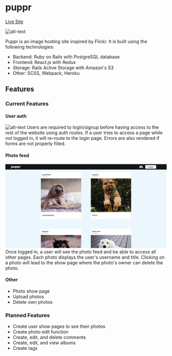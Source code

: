 # puppr
[Live Site](http://puppr-project.herokuapp.com/#/)

![alt-text](readme_images/Puppr1.png)

Puppr is an image hosting site inspired by Flickr. It is built using the following technologies:

* Backend: Ruby on Rails with PostgreSQL database
* Frontend: React.js with Redux
* Storage: Rails Active Storage with Amazon's S3
* Other: SCSS, Webpack, Heroku

## Features

### Current Features

#### User auth
![alt-text](readme_images/Puppr2.png)
Users are required to login/signup before having access to the rest of the website using auth routes. If a user tries to access a page while not logged in, it will re-route to the login page. Errors are also rendered if forms are not properly filled.

#### Photo feed
![alt-text](readme_images/Puppr3.png)
Once logged in, a user will see the photo feed and be able to access all other pages. Each photo displays the user's username and title. Clicking on a photo will lead to the show page where the photo's owner can delete the photo.

#### Other
* Photo show page
* Upload photos
* Delete own photos

### Planned Features

* Create user show pages to see their photos
* Create photo edit function
* Create, edit, and delete comments
* Create, edit, and view albums
* Create tags
